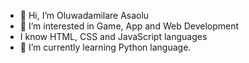 - 👋 Hi, I’m Oluwadamilare Asaolu
- 👀 I’m interested in Game, App and Web Development
- I know HTML, CSS and JavaScript languages
- 🌱 I’m currently learning Python language.

<!---
Damikage/Damikage is a ✨ special ✨ repository because its `README.md` (this file) appears on your GitHub profile.
You can click the Preview link to take a look at your changes.
--->

